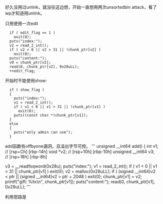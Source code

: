 好久没用过unlink，就没往这边想，开始一直想用两次unsortedbin attack，看了wp才知道用unlink。

只用使用一次edit
```
  if ( edit_flag == 1 )
    exit(0);
  puts("index:");
  v2 = read_2_int();
  if ( v2 < 0 || v2 > 31 || !chunk_ptr[v2] )
    exit(0);
  puts("content:");
  v0 = chunk_ptr[v2];
  read(0, chunk_ptr[v2], 0x28uLL);
  ++edit_flag;
```
开始时不能使用show:
```
  if ( show_flag )
  {
    puts("index:");
    v1 = read_2_int();
    if ( v1 < 0 || v1 > 31 || !chunk_ptr[v1] )
      exit(0);
    puts((const char *)chunk_ptr[v1]);
  }
  else
  {
    puts("only admin can use");
  }
```
add函数有offbyone漏洞，且溢出字节可控。
'''
unsigned __int64 add()
{
  int v1; // [rsp+Ch] [rbp-14h]
  void *v2; // [rsp+10h] [rbp-10h]
  unsigned __int64 v3; // [rsp+18h] [rbp-8h]

  v3 = __readfsqword(0x28u);
  puts("index:");
  v1 = read_2_int();
  if ( v1 < 0 || v1 > 31 || chunk_ptr[v1] )
    exit(0);
  v2 = malloc(0x28uLL);
  if ( (signed __int64)v2 < ptr || (signed __int64)v2 > ptr + 2048 )
    exit(0);
  chunk_ptr[v1] = v2;
  printf("gift: %llx\n", chunk_ptr[v1]);
  puts("content:");
  read(0, chunk_ptr[v1], 0x29uLL);
  '''

  
  利用思路是
